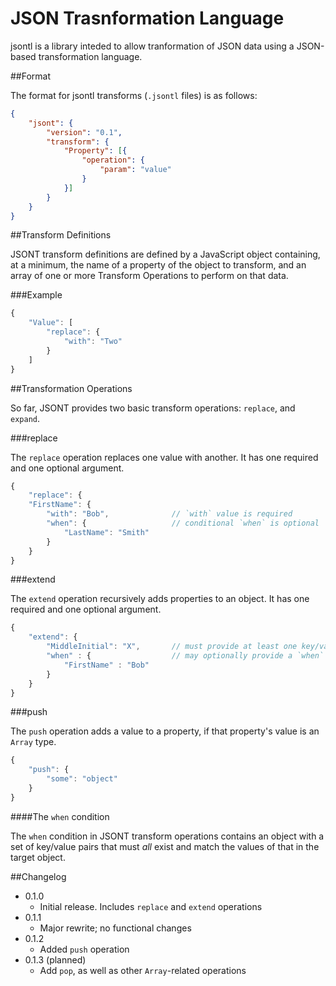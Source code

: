 JSON Trasnformation Language
=====

jsontl is a library inteded to allow tranformation of JSON data using a JSON-based transformation language.

##Format

The format for jsontl transforms (`.jsontl` files) is as follows:

```json
{
	"jsont": {
		"version": "0.1",
		"transform": {
			"Property": [{
				"operation": {
					"param": "value"
				}
			}]
		}
	}
}
```
##Transform Definitions

JSONT transform definitions are defined by a JavaScript object containing, at a minimum, the name of a property of the object to transform, and an array of one or more Transform Operations to perform on that data.

###Example

```javascript
{
	"Value": [
		"replace": {
			"with": "Two"
		}
	]
}
```

##Transformation Operations

So far, JSONT provides two basic transform operations:  `replace`, and `expand`.

###replace

The `replace` operation replaces one value with another. It has one required and one optional argument.

```javascript
{
	"replace": {
	"FirstName": {
		"with": "Bob",				// `with` value is required
		"when": {					// conditional `when` is optional
			"LastName": "Smith"
		}
	}
}
```

###extend

The `extend` operation recursively adds properties to an object.  It has one required and one optional argument.

```javascript
{
	"extend": {
		"MiddleInitial": "X",		// must provide at least one key/value pair to add
		"when" : {					// may optionally provide a `when` condition
			"FirstName" : "Bob"
		}
	}
}
```

###push

The `push` operation adds a value to a property, if that property's value is an `Array` type.

```javascript
{
	"push": {
		"some": "object"
	}
}
```

####The `when` condition

The `when` condition in JSONT transform operations contains an object with a set of key/value pairs that must *all* exist and match the values of that in the target object.

##Changelog

- 0.1.0
	- Initial release.  Includes `replace` and `extend` operations
- 0.1.1
	- Major rewrite; no functional changes
- 0.1.2
	- Added `push` operation
- 0.1.3 (planned)
	- Add `pop`, as well as other `Array`-related operations